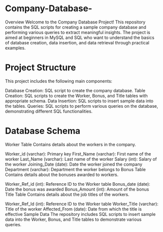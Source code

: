 # Company-Database-
Overview
Welcome to the Company Database Project! This repository contains the SQL scripts for creating a sample company database and performing various queries to extract meaningful insights. The project is aimed at beginners in MySQL and SQL who want to understand the basics of database creation, data insertion, and data retrieval through practical examples.

# Project Structure
This project includes the following main components:

Database Creation: SQL script to create the company database.
Table Creation: SQL scripts to create the Worker, Bonus, and Title tables with appropriate schema.
Data Insertion: SQL scripts to insert sample data into the tables.
Queries: SQL scripts to perform various queries on the database, demonstrating different SQL functionalities.
# Database Schema
Worker Table
Contains details about the workers in the company.

Worker_id (varchar): Primary key
First_Name (varchar): First name of the worker
Last_Name (varchar): Last name of the worker
Salary (int): Salary of the worker
Joining_Date (date): Date the worker joined the company
Department (varchar): Department the worker belongs to
Bonus Table
Contains details about the bonuses awarded to workers.

Worker_Ref_id (int): Reference ID to the Worker table
Bonus_date (date): Date the bonus was awarded
Bonus_Amount (int): Amount of the bonus
Title Table
Contains details about the job titles of the workers.

Worker_Ref_Id (int): Reference ID to the Worker table
Worker_Title (varchar): Title of the worker
Affected_From (date): Date from which the title is effective
Sample Data
The repository includes SQL scripts to insert sample data into the Worker, Bonus, and Title tables to demonstrate various queries.

